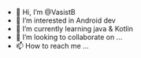 - 👋 Hi, I’m @VasistB
- 👀 I’m interested in Android dev
- 🌱 I’m currently learning java & Kotlin
- 💞️ I’m looking to collaborate on ...
- 📫 How to reach me ...

<!---
VasistB/VasistB is a ✨ special ✨ repository because its `README.md` (this file) appears on your GitHub profile.
You can click the Preview link to take a look at your changes.
--->
